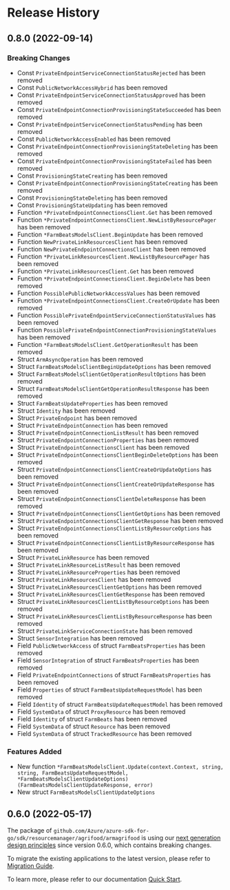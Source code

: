 # Release History

## 0.8.0 (2022-09-14)
### Breaking Changes

- Const `PrivateEndpointServiceConnectionStatusRejected` has been removed
- Const `PublicNetworkAccessHybrid` has been removed
- Const `PrivateEndpointServiceConnectionStatusApproved` has been removed
- Const `PrivateEndpointConnectionProvisioningStateSucceeded` has been removed
- Const `PrivateEndpointServiceConnectionStatusPending` has been removed
- Const `PublicNetworkAccessEnabled` has been removed
- Const `PrivateEndpointConnectionProvisioningStateDeleting` has been removed
- Const `PrivateEndpointConnectionProvisioningStateFailed` has been removed
- Const `ProvisioningStateCreating` has been removed
- Const `PrivateEndpointConnectionProvisioningStateCreating` has been removed
- Const `ProvisioningStateDeleting` has been removed
- Const `ProvisioningStateUpdating` has been removed
- Function `*PrivateEndpointConnectionsClient.Get` has been removed
- Function `*PrivateEndpointConnectionsClient.NewListByResourcePager` has been removed
- Function `*FarmBeatsModelsClient.BeginUpdate` has been removed
- Function `NewPrivateLinkResourcesClient` has been removed
- Function `NewPrivateEndpointConnectionsClient` has been removed
- Function `*PrivateLinkResourcesClient.NewListByResourcePager` has been removed
- Function `*PrivateLinkResourcesClient.Get` has been removed
- Function `*PrivateEndpointConnectionsClient.BeginDelete` has been removed
- Function `PossiblePublicNetworkAccessValues` has been removed
- Function `*PrivateEndpointConnectionsClient.CreateOrUpdate` has been removed
- Function `PossiblePrivateEndpointServiceConnectionStatusValues` has been removed
- Function `PossiblePrivateEndpointConnectionProvisioningStateValues` has been removed
- Function `*FarmBeatsModelsClient.GetOperationResult` has been removed
- Struct `ArmAsyncOperation` has been removed
- Struct `FarmBeatsModelsClientBeginUpdateOptions` has been removed
- Struct `FarmBeatsModelsClientGetOperationResultOptions` has been removed
- Struct `FarmBeatsModelsClientGetOperationResultResponse` has been removed
- Struct `FarmBeatsUpdateProperties` has been removed
- Struct `Identity` has been removed
- Struct `PrivateEndpoint` has been removed
- Struct `PrivateEndpointConnection` has been removed
- Struct `PrivateEndpointConnectionListResult` has been removed
- Struct `PrivateEndpointConnectionProperties` has been removed
- Struct `PrivateEndpointConnectionsClient` has been removed
- Struct `PrivateEndpointConnectionsClientBeginDeleteOptions` has been removed
- Struct `PrivateEndpointConnectionsClientCreateOrUpdateOptions` has been removed
- Struct `PrivateEndpointConnectionsClientCreateOrUpdateResponse` has been removed
- Struct `PrivateEndpointConnectionsClientDeleteResponse` has been removed
- Struct `PrivateEndpointConnectionsClientGetOptions` has been removed
- Struct `PrivateEndpointConnectionsClientGetResponse` has been removed
- Struct `PrivateEndpointConnectionsClientListByResourceOptions` has been removed
- Struct `PrivateEndpointConnectionsClientListByResourceResponse` has been removed
- Struct `PrivateLinkResource` has been removed
- Struct `PrivateLinkResourceListResult` has been removed
- Struct `PrivateLinkResourceProperties` has been removed
- Struct `PrivateLinkResourcesClient` has been removed
- Struct `PrivateLinkResourcesClientGetOptions` has been removed
- Struct `PrivateLinkResourcesClientGetResponse` has been removed
- Struct `PrivateLinkResourcesClientListByResourceOptions` has been removed
- Struct `PrivateLinkResourcesClientListByResourceResponse` has been removed
- Struct `PrivateLinkServiceConnectionState` has been removed
- Struct `SensorIntegration` has been removed
- Field `PublicNetworkAccess` of struct `FarmBeatsProperties` has been removed
- Field `SensorIntegration` of struct `FarmBeatsProperties` has been removed
- Field `PrivateEndpointConnections` of struct `FarmBeatsProperties` has been removed
- Field `Properties` of struct `FarmBeatsUpdateRequestModel` has been removed
- Field `Identity` of struct `FarmBeatsUpdateRequestModel` has been removed
- Field `SystemData` of struct `ProxyResource` has been removed
- Field `Identity` of struct `FarmBeats` has been removed
- Field `SystemData` of struct `Resource` has been removed
- Field `SystemData` of struct `TrackedResource` has been removed

### Features Added

- New function `*FarmBeatsModelsClient.Update(context.Context, string, string, FarmBeatsUpdateRequestModel, *FarmBeatsModelsClientUpdateOptions) (FarmBeatsModelsClientUpdateResponse, error)`
- New struct `FarmBeatsModelsClientUpdateOptions`


## 0.6.0 (2022-05-17)

The package of `github.com/Azure/azure-sdk-for-go/sdk/resourcemanager/agrifood/armagrifood` is using our [next generation design principles](https://azure.github.io/azure-sdk/general_introduction.html) since version 0.6.0, which contains breaking changes.

To migrate the existing applications to the latest version, please refer to [Migration Guide](https://aka.ms/azsdk/go/mgmt/migration).

To learn more, please refer to our documentation [Quick Start](https://aka.ms/azsdk/go/mgmt).